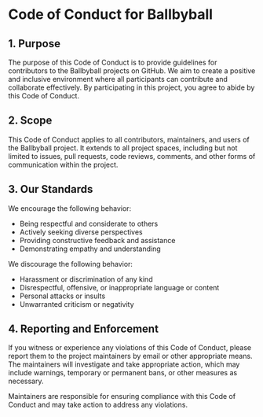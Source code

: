 # Code of Conduct for Ballbyball

## 1. Purpose

The purpose of this Code of Conduct is to provide guidelines for contributors to the Ballbyball projects on GitHub. We aim to create a positive and inclusive environment where all participants can contribute and collaborate effectively. By participating in this project, you agree to abide by this Code of Conduct.

## 2. Scope

This Code of Conduct applies to all contributors, maintainers, and users of the Ballbyball project. It extends to all project spaces, including but not limited to issues, pull requests, code reviews, comments, and other forms of communication within the project.

## 3. Our Standards

We encourage the following behavior:

- Being respectful and considerate to others
- Actively seeking diverse perspectives
- Providing constructive feedback and assistance
- Demonstrating empathy and understanding

We discourage the following behavior:

- Harassment or discrimination of any kind
- Disrespectful, offensive, or inappropriate language or content
- Personal attacks or insults
- Unwarranted criticism or negativity

## 4. Reporting and Enforcement

If you witness or experience any violations of this Code of Conduct, please report them to the project maintainers by email or other appropriate means. The maintainers will investigate and take appropriate action, which may include warnings, temporary or permanent bans, or other measures as necessary.

Maintainers are responsible for ensuring compliance with this Code of Conduct and may take action to address any violations.
